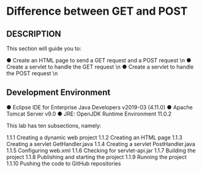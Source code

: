 # Difference between GET and POST

## DESCRIPTION

This section will guide you to:

● Create an HTML page to send a GET request and a POST request \n
● Create a servlet to handle the GET request \n
● Create a servlet to handle the POST request \n

 

## Development Environment

● Eclipse IDE for Enterprise Java Developers v2019-03 (4.11.0)
● Apache Tomcat Server v9.0
● JRE: OpenJDK Runtime Environment 11.0.2

This lab has ten subsections, namely:

1.1.1 Creating a dynamic web project
1.1.2 Creating an HTML page
1.1.3 Creating a servlet GetHandler.java
1.1.4 Creating a servlet PostHandler.java
1.1.5 Configuring web.xml
1.1.6 Checking for servlet-api.jar
1.1.7 Building the project
1.1.8 Publishing and starting the project
1.1.9 Running the project
1.1.10 Pushing the code to GitHub repositories
